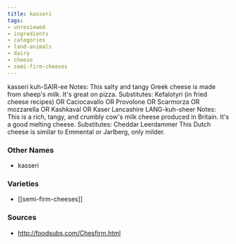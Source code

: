 ```yaml
---
title: kasseri
tags:
- unreviewed
- ingredients
- categories
- land-animals
- dairy
- cheese
- semi-firm-cheeses
---
```

kasseri kuh-SAIR-ee Notes: This salty and tangy Greek cheese is made from sheep's milk. It's great on pizza. Substitutes: Kefalotyri (in fried cheese recipes) OR Caciocavallo OR Provolone OR Scarmorza OR mozzarella OR Kashkaval OR Kaser Lancashire LANG-kuh-sheer Notes: This is a rich, tangy, and crumbly cow's milk cheese produced in Britain. It's a good melting cheese. Substitutes: Cheddar Leerdammer This Dutch cheese is similar to Emmental or Jarlberg, only milder.

### Other Names

* kasseri

### Varieties

* [[semi-firm-cheeses]]

### Sources
* http://foodsubs.com/Chesfirm.html
